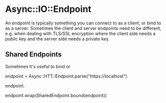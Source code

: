 # Async::IO::Endpoint

An endpoint is typically something you can connect to as a client, or bind to as a server. Sometimes the client and server endpoints need to be different, e.g. when dealing with TLS/SSL encryption where the client side needs a public key and the server side needs a private key.

## Shared Endpoints

Sometimes it's useful to bind or 

endpoint = Async::HTT::Endpoint.parse("https://localhost")

endpoint.

endpoint.wrap(SharedEndpoint.bound(endpoint))


